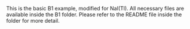 This is the basic B1 example, modified for NaI(Tl). All necessary files are available inside the B1 folder. Please refer to the README file inside the folder for more detail.
